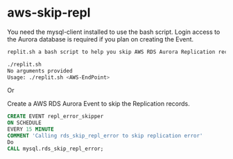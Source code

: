# aws-skip-repl

You need the mysql-client installed to use the bash script.
Login access to the Aurora database is required if you plan on creating the Event.

```bash
replit.sh a bash script to help you skip AWS RDS Aurora Replication records. Only use this if you are sure it\'s ok to skip those records.

./replit.sh          
No arguments provided
Usage: ./replit.sh <AWS-EndPoint>
```

Or

Create a AWS RDS Aurora Event to skip the Replication records.

```SQL
CREATE EVENT repl_error_skipper 
ON SCHEDULE 
EVERY 15 MINUTE
COMMENT 'Calling rds_skip_repl_error to skip replication error'
Do
CALL mysql.rds_skip_repl_error;

```